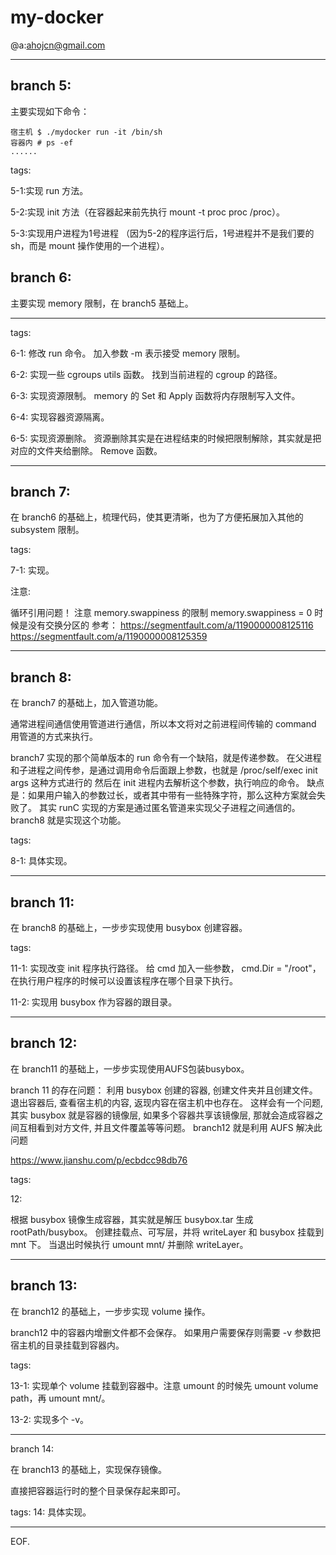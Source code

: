 # my-docker

@a:<ahojcn@gmail.com>

---


## branch 5:

主要实现如下命令：
```shell
宿主机 $ ./mydocker run -it /bin/sh
容器内 # ps -ef
......
```

tags:

5-1:实现 run 方法。

5-2:实现 init 方法（在容器起来前先执行 mount -t proc proc /proc）。

5-3:实现用户进程为1号进程
（因为5-2的程序运行后，1号进程并不是我们要的 sh，而是 mount 操作使用的一个进程）。


## branch 6:

主要实现 memory 限制，在 branch5 基础上。

---

tags:

6-1:
修改 run 命令。
加入参数 -m 表示接受 memory 限制。

6-2:
实现一些 cgroups utils 函数。
找到当前进程的 cgroup 的路径。

6-3:
实现资源限制。
memory 的 Set 和 Apply 函数将内存限制写入文件。

6-4:
实现容器资源隔离。

6-5:
实现资源删除。
资源删除其实是在进程结束的时候把限制解除，其实就是把对应的文件夹给删除。
Remove 函数。

---

## branch 7:

在 branch6 的基础上，梳理代码，使其更清晰，也为了方便拓展加入其他的 subsystem 限制。

tags:

7-1: 实现。

注意:

循环引用问题！
注意 memory.swappiness 的限制 memory.swappiness = 0 时候是没有交换分区的
参考：
https://segmentfault.com/a/1190000008125116
https://segmentfault.com/a/1190000008125359

---

## branch 8:

在 branch7 的基础上，加入管道功能。

通常进程间通信使用管道进行通信，所以本文将对之前进程间传输的 command 用管道的方式来执行。

branch7 实现的那个简单版本的 run 命令有一个缺陷，就是传递参数。 在父进程和子进程之间传参，是通过调用命令后面跟上参数，也就是 /proc/self/exec init args 这种方式进行的 然后在 init 进程内去解析这个参数，执行响应的命令。 缺点是：如果用户输入的参数过长，或者其中带有一些特殊字符，那么这种方案就会失败了。 其实 runC 实现的方案是通过匿名管道来实现父子进程之间通信的。 branch8 就是实现这个功能。

tags:

8-1: 具体实现。

---

## branch 11:

在 branch8 的基础上，一步步实现使用 busybox 创建容器。

tags:

11-1: 实现改变 init 程序执行路径。 给 cmd 加入一些参数， cmd.Dir = "/root"，在执行用户程序的时候可以设置该程序在哪个目录下执行。

11-2: 实现用 busybox 作为容器的跟目录。


---

## branch 12:

在 branch11 的基础上，一步步实现使用AUFS包装busybox。

branch 11 的存在问题： 利用 busybox 创建的容器, 创建文件夹并且创建文件。 退出容器后, 查看宿主机的内容, 返现内容在宿主机中也存在。 这样会有一个问题, 其实 busybox 就是容器的镜像层, 如果多个容器共享该镜像层, 那就会造成容器之间互相看到对方文件, 并且文件覆盖等等问题。 branch12 就是利用 AUFS 解决此问题

https://www.jianshu.com/p/ecbdcc98db76

tags:

12:

根据 busybox 镜像生成容器，其实就是解压 busybox.tar 生成 rootPath/busybox。
创建挂载点、可写层，并将 writeLayer 和 busybox 挂载到 mnt 下。
当退出时候执行 umount mnt/ 并删除 writeLayer。

---

## branch 13:

在 branch12 的基础上，一步步实现 volume 操作。

branch12 中的容器内增删文件都不会保存。 如果用户需要保存则需要 -v 参数把宿主机的目录挂载到容器内。

tags:

13-1: 实现单个 volume 挂载到容器中。注意 umount 的时候先 umount volume path，再 umount mnt/。

13-2: 实现多个 -v。

---

branch 14:

在 branch13 的基础上，实现保存镜像。

直接把容器运行时的整个目录保存起来即可。

tags: 14: 具体实现。

---


EOF.

